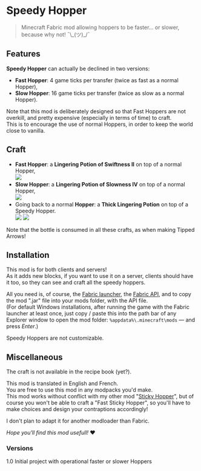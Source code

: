 # Speedy Hopper

> Minecraft Fabric mod allowing hoppers to be faster... or slower, because why not! ¯\\\_(ツ)\_/¯


## Features

**Speedy Hopper** can actually be declined in two versions:

- **Fast Hopper**: 4 game ticks per transfer (twice as fast as a normal Hopper),
- **Slow Hopper**: 16 game ticks per transfer (twice as slow as a normal Hopper).

Note that this mod is deliberately designed so that Fast Hoppers are not overkill, and pretty expensive (especially in terms of time) to craft.  
This is to encourage the use of normal Hoppers, in order to keep the world close to vanilla.


## Craft

- **Fast Hopper**: a **Lingering Potion of Swiftness II** on top of a normal Hopper,  
  ![](https://media.forgecdn.net/attachments/373/571/fast_hopper_craft.png)
- **Slow Hopper**: a **Lingering Potion of Slowness IV** on top of a normal Hopper,  
  ![](https://media.forgecdn.net/attachments/373/572/slow_hopper_craft.png)
- Going back to a normal **Hopper**: a **Thick Lingering Potion** on top of a Speedy Hopper.  
![](https://media.forgecdn.net/attachments/373/573/hopper_craft_from_fast.png) ![](https://media.forgecdn.net/attachments/373/574/hopper_craft_from_slow.png)

Note that the bottle is consumed in all these crafts, as when making Tipped Arrows!


## Installation

This mod is for both clients and servers!  
As it adds new blocks, if you want to use it on a server, clients should have it too, so they can see and craft all the speedy hoppers.

All you need is, of course, the [Fabric launcher](https://fabricmc.net/use/), the [Fabric API](https://www.curseforge.com/minecraft/mc-mods/fabric-api), and to copy the mod ".jar" file into your mods folder, with the API file.  
(For default Windows installations, after running the game with the Fabric launcher at least once, just copy / paste this into the path bar of any Explorer window to open the mod folder: `%appdata%\.minecraft\mods` — and press *Enter*.)

Speedy Hoppers are not customizable.


## Miscellaneous

The craft is not available in the recipe book (yet?).

This mod is translated in English and French.  
You are free to use this mod in any modpacks you'd make.  
This mod works without conflict with my other mod "[Sticky Hopper](https://www.curseforge.com/minecraft/mc-mods/sticky-hopper)", but of course you won't be able to craft a "Fast Sticky Hopper", so you'll have to make choices and design your contraptions accordingly!

I don't plan to adapt it for another modloader than Fabric.

*Hope you'll find this mod usefull!* ♥


### Versions

1.0 Initial project with operational faster or slower Hoppers
